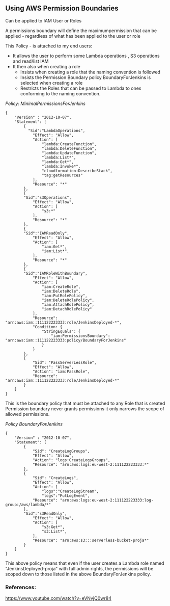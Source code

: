 ## Using AWS Permission Boundaries

Can be applied to IAM User or Roles

A permissions boundary will define the maximumpermission that can be applied - regardless of what has been applied to the user or role


This Policy - is attached to my end users:

* It allows the user to perform some Lambda operations , S3 operations and read/list IAM
* It then also when creating a role
  * Insists when creating a role that the naming convention is followed
  * Insists the Permission Boundary policy BoundaryForJenkins is selected when creating a role
  * Restricts the Roles that can be passed to Lambda to ones conforming to the naming convention.



*Policy: MinimalPermissionsForJenkins*

```
{
    "Version" : "2012-10-07",
    "Statement": [
        {
          "Sid":"LambdaOperations",
            "Effect": "Allow", 
            "Action": [
                "lambda:CreateFunction",
                "lambda:DeleteFunction",
                "lambda:UpdateFunction",
                "lambda:List*",
                "lambda:Get*",
                "lambda:Invoke*",
                "cloudformation:DescribeStack",
                "tag:getResources"
            ],
            "Resource": "*"    
        },
        {
        "Sid":"s3Operations",
            "Effect": "Allow", 
            "Action": [
                "s3:*"
            ],
            "Resource": "*"    
        },
        {
        "Sid":"IAMReadOnly",
            "Effect": "Allow", 
            "Action": [
                "iam:Get*",
                "iam:List*",
            ],
            "Resource": "*"    
        },
        {
        "Sid":"IAMRoleWithBoundary",
            "Effect": "Allow", 
            "Action": [
                "iam:CreateRole",
                "iam:DeleteRole",
                "iam:PutRolePolicy",
                "iam:DeleteRolePolicy",
                "iam:AttachRolePolicy",
                "iam:DetachRolePolicy"
            ],
            "Resource": "arn:aws:iam::111122223333:role/JenkinsDeployed-*",
            "Condition: {
                "StringEquals": {
                    "iam:PermissionsBoundary": "arn:aws:iam::111122223333:policy/BoundaryForJenkins"
                }
            }
        },
        {
            "Sid": "PassServerLessRole",
            "Effect": "Allow",
            "Action": "iam:PassRole",
            "Resource": "arn:aws:iam::111122223333:role/JenkinsDeployed-*"
        }
    ]
}
```

This is the boundary policy that must be attached to any Role that is created
Permission boundary never grants permissions it only narrows the scope of allowed permissions.

*Policy BoundaryForJenkins*

```
{
    "Version" : "2012-10-07",
    "Statement": [
        {
            "Sid": "CreateLogGroups",
            "Effect": "Allow",
            "Action": "logs:CreateLogsGroups",
            "Resource": "arn:aws:logs:eu-west-2:111122223333:*"
        },
        {
            "Sid": "CreateLogs",
            "Effect": "Allow",
            "Action": [
                "logs":"CreateLogStream",
                "logs":"PutLogEvent",
            "Resource": "arn:aws:logs:eu-west-2:111122223333:log-group:/aws/lambda/*"
        },
        "Sid":"s3ReadOnly",
            "Effect": "Allow", 
            "Action": [
                "s3:Get*",
                "s3:List*",
            ],
            "Resource": "arn:aws:s3:::serverless-bucket-proja*"    
        }
    ]
}

```

This above policy means that even if the user creates a Lambda role named "JenkinsDeployed-proja" with full admin rights, the permissions will be scoped down to those listed in the above BoundaryForJenkins policy.

### References:


https://www.youtube.com/watch?v=eVNvjQ0wr84

